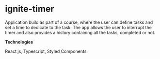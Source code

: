 # ignite-timer

Application build as part of a course, where the user can define tasks and set a time to dedicate to the task. The app allows the user to interrupt the timer and also provides a history containing all the tasks, completed or not.

**Technologies**

React.js, Typescript, Styled Components
